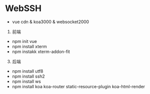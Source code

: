 # WebSSH
- vue cdn & koa3000 & websocket2000

1. 前端
- npm init vue
- npm install xterm
- npm instakk xterm-addon-fit

3. 后端
- npm install utf8
- npm install ssh2
- npm install ws
- npm install koa koa-router static-resource-plugin koa-html-render